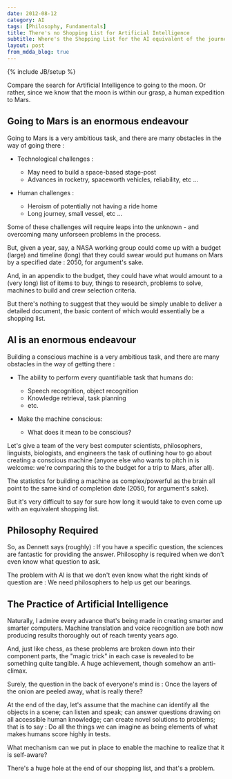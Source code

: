 ```yaml
---
date: 2012-08-12
category: AI
tags: [Philosophy, Fundamentals]
title: There's no Shopping List for Artificial Intelligence
subtitle: Where's the Shopping List for the AI equivalent of the journey to Mars?
layout: post
from_mdda_blog: true
---
```

{% include JB/setup %}


Compare the search for Artificial Intelligence to going to the moon.  Or rather, 
since we know that the moon is within our grasp, a human expedition to Mars.


Going to Mars is an enormous endeavour
------------------------------------------

Going to Mars is a very ambitious task, and there are many obstacles in the way of going there :

-  Technological challenges :

   +  May need to build a space-based stage-post
   +  Advances in rocketry, spaceworth vehicles, reliability, etc ...
  
-  Human challenges :

   +  Heroism of potentially not having a ride home
   +  Long journey, small vessel, etc ...

Some of these challenges will require leaps into the unknown - and overcoming many unforseen problems in the process.

But, given a year, say, a NASA working group could come up with a budget (large) and timeline (long) that they could
swear would put humans on Mars by a specified date : 2050, for argument's sake.  

And, in an appendix to the budget, they could have what would amount to a (very long) list of items to buy,
things to research, problems to solve, machines to build and crew selection criteria.  

But there's nothing to suggest that they would be simply unable to deliver a detailed document, 
the basic content of which would essentially be a shopping list.


AI is an enormous endeavour
----------------------------

Building a conscious machine is a very ambitious task, and there are many obstacles in the way of getting there :

-  The ability to perform every quantifiable task that humans do:

   +  Speech recognition, object recognition
   +  Knowledge retrieval, task planning
   +  etc.

-  Make the machine conscious:

   +  What does it mean to be conscious?

Let's give a team of the very best computer scientists, philosophers, linguists, biologists, and engineers 
the task of outlining how to go about creating a conscious machine 
(anyone else who wants to pitch in is welcome: we're comparing this to the budget for a trip to Mars, after all).  

The statistics for building a machine as complex/powerful as the brain all point to 
the same kind of completion date (2050, for argument's sake).

But it's very difficult to say for sure how long it would take to even come up with an equivalent shopping list.


Philosophy Required
---------------------

So, as Dennett says (roughly) : If you have a specific question, the sciences are fantastic 
for providing the answer.  Philosophy is required when we don't even know what question to ask.

The problem with AI is that we don't even know what the right kinds of question are : We need philosophers to help us get our bearings.


The Practice of Artificial Intelligence
------------------------------------------

Naturally, I admire every advance that's being made in creating smarter 
and smarter computers.  Machine translation and voice recognition are both now producing results 
thoroughly out of reach twenty years ago.

And, just like chess, as these problems are broken down into their component parts, the "magic trick" in each case is revealed to 
be something quite tangible.  A huge achievement, though somehow an anti-climax.  

Surely, the question in the back of everyone's mind is : Once the layers of the onion are peeled away, what is really there?

At the end of the day, let's assume that the machine can identify all the objects in a scene; can listen and speak; 
can answer questions drawing on all accessible human knowledge; can create novel solutions to problems; 
that is to say : Do all the things we can imagine as being elements of what makes humans score highly in tests.  

What mechanism can we put in place to enable the machine to realize that it is self-aware?

There's a huge hole at the end of our shopping list, and that's a problem.

